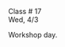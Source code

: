 
<div class="lecture1">

<div class="column_date">

Class # 17 <br>
Wed, 4/3

</div>

<div class="column_materials">
<p markdown="block">

Workshop day.

</p>
</div>


<div class="column_assign">
<p markdown="block">




</p>
</div>

</div>
